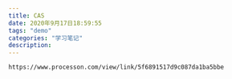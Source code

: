 ```yaml
---
title: CAS
date: 2020年9月17日18:59:55
tags: "demo"
categories: "学习笔记"
description: 
---
```




`https://www.processon.com/view/link/5f6891517d9c087da1ba5bbe`